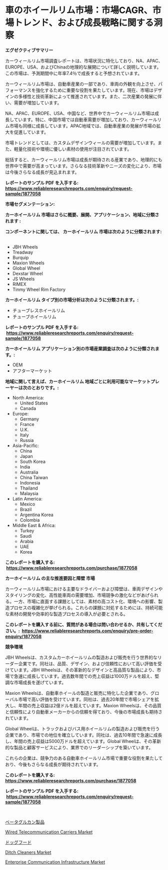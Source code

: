 <p><h1>車のホイールリム市場：市場CAGR、市場トレンド、および成長戦略に関する洞察</h1></p><p><strong>エグゼクティブサマリー</strong></p>
<p><p>カーウィールリム市場調査レポートは、市場状況に特化しており、NA、APAC、EUROPE、USA、およびChinaの地理的な展開について詳しく説明しています。この市場は、予測期間中に年率7.4％で成長すると予想されています。</p><p>カーウィールリム市場は、自動車産業の一部であり、車両の外観を向上させ、パフォーマンスを強化するために重要な役割を果たしています。現在、市場はデザインの多様性と技術革新によって推進されています。また、二次産業の発展に伴い、需要が増加しています。</p><p>NA、APAC、EUROPE、USA、中国など、世界中でカーウィールリム市場は成長しています。特に、中国市場では自動車需要が増加しており、カーウィールリム市場も同様に成長しています。APAC地域では、自動車産業の発展が市場の拡大を促進しています。</p><p>市場トレンドとしては、カスタムデザインウィールの需要が増加しています。また、軽量化技術や環境に優しい素材の使用が注目されています。</p><p>総括すると、カーウィールリム市場は成長が期待される産業であり、地理的にも世界中で需要が高まっています。さらなる技術革新やニーズの変化により、市場は今後さらなる成長が見込まれます。</p></p>
<p><strong>レポートのサンプル PDF を入手する: <a href="https://www.reliableresearchreports.com/enquiry/request-sample/1877058">https://www.reliableresearchreports.com/enquiry/request-sample/1877058</a></strong></p>
<p><strong>市場セグメンテーション:</strong></p>
<p><strong> カーホイールリム 市場はさらに概要、展開、アプリケーション、地域に分類されます :</strong></p>
<p><strong>コンポーネントに関しては、 カーホイールリム 市場は次のように分類されます: &nbsp;</strong></p>
<p><ul><li>JBH Wheels</li><li>Treadway</li><li>Burquip</li><li>Maxion Wheels</li><li>Global Wheel</li><li>Dexstar Wheel</li><li>JS Wheels</li><li>RIMEX</li><li>Tinmy Wheel Rim Factory</li></ul></p>
<p><strong> カーホイールリム タイプ別の市場分析は次のように分類されます。:</strong></p>
<p><ul><li>チューブレスホイールリム</li><li>チューブホイールリム</li></ul></p>
<p><strong>レポートのサンプル PDF を入手する: &nbsp;<a href="https://www.reliableresearchreports.com/enquiry/request-sample/1877058">https://www.reliableresearchreports.com/enquiry/request-sample/1877058</a></strong></p>
<p><strong> カーホイールリム アプリケーション別の市場産業調査は次のように分類されます。:</strong></p>
<p><ul><li>OEM</li><li>アフターマーケット</li></ul></p>
<p><strong>地域に関して言えば、カーホイールリム 地域ごとに利用可能なマーケットプレーヤーは次のとおりです。:</strong></p>
<p><ul>
    <li>
        North America:
        <ul>
            <li>United States</li>
            <li>Canada</li>
        </ul>
    </li>
    <li>
        Europe:
        <ul>
            <li>Germany</li>
            <li>France</li>
            <li>U.K.</li>
            <li>Italy</li>
            <li>Russia</li>
        </ul>
    </li>
    <li>
        Asia-Pacific:
        <ul>
            <li>China</li>
            <li>Japan</li>
            <li>South Korea</li>
            <li>India</li>
            <li>Australia</li>
            <li>China Taiwan</li>
            <li>Indonesia</li>
            <li>Thailand</li>
            <li>Malaysia</li>
        </ul>
    </li>
    <li>
        Latin America:
        <ul>
            <li>Mexico</li>
            <li>Brazil</li>
            <li>Argentina Korea</li>
            <li>Colombia</li>
        </ul>
    </li>
    <li>
        Middle East & Africa:
        <ul>
            <li>Turkey</li>
            <li>Saudi</li>
            <li>Arabia</li>
            <li>UAE</li>
            <li>Korea</li>
        </ul>
    </li>
    </ul></p>
<p><strong>このレポートを購入する: &nbsp;<a href="https://www.reliableresearchreports.com/purchase/1877058">https://www.reliableresearchreports.com/purchase/1877058</a></strong></p>
<p><strong>カーホイールリム の主な推進要因と障壁 市場</strong></p>
<p><p>カーウィールリム市場における主要なドライバーおよび障壁は、車両デザインやスタイリングの変化、高性能車両の需要増加、市場競争の激化などがあげられる。一方、市場に直面する課題としては、素材の高コスト化、環境への影響、製造プロセスの複雑化が挙げられる。これらの課題に対処するためには、持続可能な素材の開発や効率的な製造プロセスの導入が必要とされる。</p></p>
<p><strong>このレポートを購入する前に、質問がある場合は問い合わせるか、共有してください。:&nbsp; <a href="https://www.reliableresearchreports.com/enquiry/pre-order-enquiry/1877058">https://www.reliableresearchreports.com/enquiry/pre-order-enquiry/1877058</a></strong></p>
<p><strong>競争環境</strong></p>
<p><p>JBH Wheelsは、カスタムカーホイールリムの製造および販売を行う世界的なリーダー企業です。同社は、品質、デザイン、および信頼性において高い評価を受けています。JBH Wheelsは、その革新的なデザインと高品質な製品により、市場で急速に成長しています。過去数年間での売上収益は1000万ドルを超え、堅調な市場成長を遂げています。</p><p>Maxion Wheelsは、自動車ホイールの製造と販売に特化した企業であり、グローバル市場で高い評価を受けています。同社は、過去20年間で市場シェアを拡大し、年間の売上収益は2億ドルを超えています。Maxion Wheelsは、その品質と信頼性により自動車メーカーからの信頼を得ており、今後の市場成長も期待されています。</p><p>Global Wheelは、トラックおよびバス用ホイールリムの製造および販売を行う企業であり、市場での地位を確立しています。同社は、過去10年間で急速に成長し、年間の売上収益は5000万ドルを超えています。Global Wheelは、その革新的な製品と顧客サービスにより、業界でのリーダーシップを築いています。</p><p>これらの企業は、競争力のある自動車ホイールリム市場で重要な役割を果たしており、今後もさらなる成長が期待されています。</p></p>
<p><strong>このレポートを購入する: &nbsp; <a href="https://www.reliableresearchreports.com/purchase/1877058">https://www.reliableresearchreports.com/purchase/1877058</a></strong></p>
<p><strong>レポートのサンプル PDF を入手する: &nbsp;<a href="https://www.reliableresearchreports.com/enquiry/request-sample/1877058">https://www.reliableresearchreports.com/enquiry/request-sample/1877058</a></strong><strong></strong></p>
<p>&nbsp;</p>
<p><p><a href="https://github.com/cbigkbh02719/Market-Research-Report-List-1/blob/main/60308672949.md">ベータグルカン製品</a></p><p><a href="https://view.publitas.com/reportprime-1/wired-telecommunication-carriers-market-centers-on-aspects-such-as-market-growth-market-share-market-opportunity-and-projected-forecasts-spanning-from-2024-to-2031/">Wired Telecommunication Carriers Market</a></p><p><a href="https://github.com/mreklxf44233/Market-Research-Report-List-1/blob/main/73059332948.md">ドッグフード</a></p><p><a href="https://simplistic-meeting-7ee.notion.site/Ditch-Cleaners-Market-Research-Report-Provides-Critical-Insights-that-can-help-Shape-Business-Develo-c3c7838b20ce415aa530ffb5d6fccf6d">Ditch Cleaners Market</a></p><p><a href="https://view.publitas.com/reportprime-1/enterprise-communication-infrastructure-market-with-the-goal-of-estimating-the-market-size-and-future-growth-potential-of-various-market-segments-based-on-component-applications-end-user-and-region/">Enterprise Communication Infrastructure Market</a></p></p>